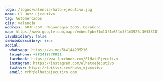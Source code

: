```yaml
---
logo: /logos/valencia/hato-ejecutivo.jpg
name: El Hato Ejecutivo
tag: Automercados
city: valencia
address: 6XJR+J6V, Naguanagua 2005, Carabobo
map: https://www.google.com/maps/embed?pb=!1m13!1m8!1m3!1d3926.369331812817!2d-68.01075!3d10.2317671!3m2!1i1024!2i768!4f13.1!3m2!1m1!2s772H6XJR%2BJ6V!5e0!3m2!1ses!2sve!4v1693669862280!5m2!1ses!2sve
isSubsidiary: false
isMainSubsidiary: true
social:
  whatsapp: https://wa.me/584144235216
  telephone: +582418678921
  facebook: https://www.facebook.com/ElHatoEjecutivo
  instagram: https://instagram.com/elhatoejecutivo
  twitter: https://twitter.com/hato_ejecutivo
  email: rrhh@elhatoejecutivo.com
---
```

